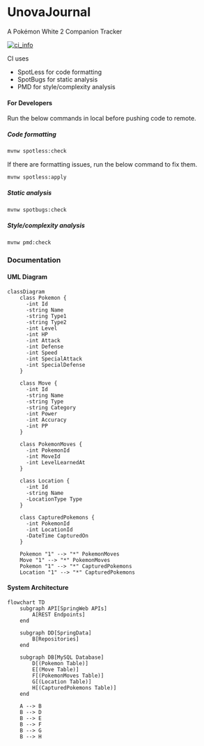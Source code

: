 # UnovaJournal
A Pokémon White 2 Companion Tracker

<a href="https://github.com/DivyenduDutta/UnovaJournal/actions"><img src="https://github.com/DivyenduDutta/UnovaJournal/workflows/Lint_Static_Analysis/badge.svg" alt="ci_info"></a>

CI uses
- SpotLess for code formatting
- SpotBugs for static analysis
- PMD for style/complexity analysis

#### For Developers

Run the below commands in local before pushing code to remote.

##### Code formatting
```bash
mvnw spotless:check
```

If there are formatting issues, run the below command to fix them.
```bash
mvnw spotless:apply
```

##### Static analysis
```bash
mvnw spotbugs:check
```

##### Style/complexity analysis
```bash
mvnw pmd:check
```

### Documentation

#### UML Diagram

```mermaid
classDiagram
    class Pokemon {
      -int Id
      -string Name 
      -string Type1
      -string Type2
      -int Level
      -int HP
      -int Attack
      -int Defense
      -int Speed
      -int SpecialAttack
      -int SpecialDefense
    }

    class Move {
      -int Id
      -string Name
      -string Type
      -string Category
      -int Power
      -int Accuracy
      -int PP
    }

    class PokemonMoves {
      -int PokemonId
      -int MoveId
      -int LevelLearnedAt
    }
    
    class Location {
      -int Id
      -string Name
      -LocationType Type
    }
    
    class CapturedPokemons {
      -int PokemonId
      -int LocationId
      -DateTime CapturedOn
    }

    Pokemon "1" --> "*" PokemonMoves
    Move "1" --> "*" PokemonMoves
    Pokemon "1" --> "*" CapturedPokemons
    Location "1" --> "*" CapturedPokemons
```

#### System Architecture

```mermaid
flowchart TD
    subgraph API[SpringWeb APIs]
        A[REST Endpoints]
    end

    subgraph DD[SpringData]
        B[Repositories]
    end

    subgraph DB[MySQL Database]
        D[(Pokemon Table)]
        E[(Move Table)]
        F[(PokemonMoves Table)]
        G[(Location Table)]
        H[(CapturedPokemons Table)]
    end

    A --> B
    B --> D
    B --> E
    B --> F
    B --> G
    B --> H
```